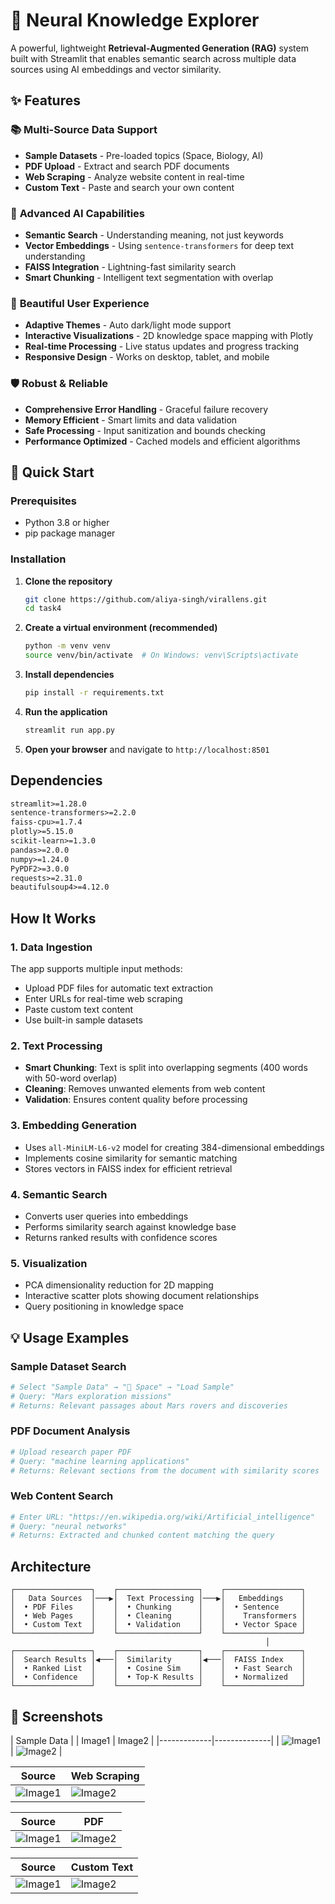 # 🧠 Neural Knowledge Explorer

A powerful, lightweight **Retrieval-Augmented Generation (RAG)** system built with Streamlit that enables semantic search across multiple data sources using AI embeddings and vector similarity.

## ✨ Features

### 📚 **Multi-Source Data Support**
- **Sample Datasets** - Pre-loaded topics (Space, Biology, AI)
- **PDF Upload** - Extract and search PDF documents
- **Web Scraping** - Analyze website content in real-time
- **Custom Text** - Paste and search your own content

### 🧠 **Advanced AI Capabilities**
- **Semantic Search** - Understanding meaning, not just keywords
- **Vector Embeddings** - Using `sentence-transformers` for deep text understanding
- **FAISS Integration** - Lightning-fast similarity search
- **Smart Chunking** - Intelligent text segmentation with overlap

### 🎨 **Beautiful User Experience**
- **Adaptive Themes** - Auto dark/light mode support
- **Interactive Visualizations** - 2D knowledge space mapping with Plotly
- **Real-time Processing** - Live status updates and progress tracking
- **Responsive Design** - Works on desktop, tablet, and mobile

### 🛡️ **Robust & Reliable**
- **Comprehensive Error Handling** - Graceful failure recovery
- **Memory Efficient** - Smart limits and data validation
- **Safe Processing** - Input sanitization and bounds checking
- **Performance Optimized** - Cached models and efficient algorithms

## 🚀 Quick Start

### Prerequisites

- Python 3.8 or higher
- pip package manager

### Installation

1. **Clone the repository**
   ```bash
   git clone https://github.com/aliya-singh/virallens.git
   cd task4
   ```

2. **Create a virtual environment (recommended)**
   ```bash
   python -m venv venv
   source venv/bin/activate  # On Windows: venv\Scripts\activate
   ```

3. **Install dependencies**
   ```bash
   pip install -r requirements.txt
   ```

4. **Run the application**
   ```bash
   streamlit run app.py
   ```

5. **Open your browser** and navigate to `http://localhost:8501`

## Dependencies

```txt
streamlit>=1.28.0
sentence-transformers>=2.2.0
faiss-cpu>=1.7.4
plotly>=5.15.0
scikit-learn>=1.3.0
pandas>=2.0.0
numpy>=1.24.0
PyPDF2>=3.0.0
requests>=2.31.0
beautifulsoup4>=4.12.0
```

## How It Works

### 1. **Data Ingestion**
The app supports multiple input methods:
- Upload PDF files for automatic text extraction
- Enter URLs for real-time web scraping
- Paste custom text content
- Use built-in sample datasets

### 2. **Text Processing**
- **Smart Chunking**: Text is split into overlapping segments (400 words with 50-word overlap)
- **Cleaning**: Removes unwanted elements from web content
- **Validation**: Ensures content quality before processing

### 3. **Embedding Generation**
- Uses `all-MiniLM-L6-v2` model for creating 384-dimensional embeddings
- Implements cosine similarity for semantic matching
- Stores vectors in FAISS index for efficient retrieval

### 4. **Semantic Search**
- Converts user queries into embeddings
- Performs similarity search against knowledge base
- Returns ranked results with confidence scores

### 5. **Visualization**
- PCA dimensionality reduction for 2D mapping
- Interactive scatter plots showing document relationships
- Query positioning in knowledge space

## 💡 Usage Examples

### Sample Dataset Search
```python
# Select "Sample Data" → "🌌 Space" → "Load Sample"
# Query: "Mars exploration missions"
# Returns: Relevant passages about Mars rovers and discoveries
```

### PDF Document Analysis
```python
# Upload research paper PDF
# Query: "machine learning applications"
# Returns: Relevant sections from the document with similarity scores
```

### Web Content Search
```python
# Enter URL: "https://en.wikipedia.org/wiki/Artificial_intelligence"
# Query: "neural networks"
# Returns: Extracted and chunked content matching the query
```

## Architecture

```
┌─────────────────┐    ┌──────────────────┐    ┌─────────────────┐
│   Data Sources  │───▶│  Text Processing │───▶│   Embeddings    │
│  • PDF Files    │    │  • Chunking      │    │  • Sentence     │
│  • Web Pages    │    │  • Cleaning      │    │    Transformers │
│  • Custom Text  │    │  • Validation    │    │  • Vector Space │
└─────────────────┘    └──────────────────┘    └─────────────────┘
                                                         │
┌─────────────────┐    ┌──────────────────┐    ┌─────────────────┐
│  Search Results │◀───│  Similarity      │◀───│  FAISS Index    │
│  • Ranked List  │    │  • Cosine Sim    │    │  • Fast Search  │
│  • Confidence   │    │  • Top-K Results │    │  • Normalized   │
└─────────────────┘    └──────────────────┘    └─────────────────┘
```

## 📸 Screenshots
| Sample Data |
| Image1 | Image2 |
|-------------|--------------|
| ![Image1](sampledata1.png) | ![Image2](sampledata2.jpeg) |

| Source | Web Scraping |
|-------------|--------------|
| ![Image1](webscraping1.jpeg) | ![Image2](webscraping2.jpeg) |

| Source | PDF |
|-------------|--------------|
| ![Image1](pdf1.jpeg) | ![Image2](pdf2.jpeg) |

| Source | Custom Text |
|-------------|--------------|
| ![Image1](custom-text.jpeg) | ![Image2](sampledata2.jpeg) |